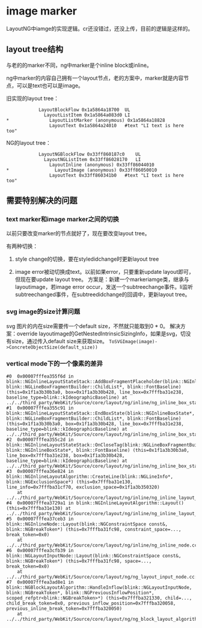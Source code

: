 # image marker

LayoutNG中iamge的实现逻辑。cr还没错过，还没上传，目前的逻辑是这样的。

## layout tree结构

与老的的marker不同，ng中marker是个inline block或inline。

ng中marker的内容自己拥有一个layout节点，老的方案中，marker就是内容节点，可以是text也可以是image。

旧实现的layout tree：

```
            LayoutBlockFlow 0x1a5864a18700	UL
              LayoutListItem 0x1a5864a083d0	LI
*               LayoutListMarker (anonymous) 0x1a5864a18828
                LayoutText 0x1a5864a24010	#text "LI text is here too"
```

NG的layout tree：

```
            LayoutNGBlockFlow 0x33ff860187c0	UL
              LayoutNGListItem 0x33ff86028170	LI
                LayoutInline (anonymous) 0x33ff86044010
*                 LayoutImage (anonymous) 0x33ff86050010
                LayoutText 0x33ff860341b0	#text "LI text is here too"
```


## 需要特别解决的问题

### text marker和image marker之间的切换

以前只要改变marker的节点就好了，现在要改变layout tree。

有两种切换：
1. style change的切换，要在styledidchange时更新layout tree

2. image error被动切换成text。以前如果error，只要重新update layout即可，但现在要update layout tree。
方案是：新建一个markeriamge类，继承与layoutimage，若image error occur，发送一个subtreechange事件。li监听subtreechanged事件，在subtreedidchange的回调中，更新layout tree。

### svg image的size计算问题

svg 图片的内在size需要传一个default size，不然就只能取到0 * 0。
解决方案：override layoutimage的GetNestedIntrinsicSizingInfo，如果是svg，切没有size，通过传入default size来获取size。
`ToSVGImage(image)->ConcreteObjectSize(default_size))`

### vertical mode下的一个像素的差异

```
#0  0x00007fffea355f6d in blink::NGInlineLayoutStateStack::AddBoxFragmentPlaceholder(blink::NGInlineBoxState*, blink::NGLineBoxFragmentBuilder::ChildList*, blink::FontBaseline) (this=0x1f1a3b30b3a0, box=0x1f1a3b30b428, line_box=0x7fffba31e238, baseline_type=blink::kIdeographicBaseline) at ../../third_party/WebKit/Source/core/layout/ng/inline/ng_inline_box_state.cc:230
#1  0x00007fffea355c91 in blink::NGInlineLayoutStateStack::EndBoxState(blink::NGInlineBoxState*, blink::NGLineBoxFragmentBuilder::ChildList*, blink::FontBaseline) (this=0x1f1a3b30b3a0, box=0x1f1a3b30b428, line_box=0x7fffba31e238, baseline_type=blink::kIdeographicBaseline) at ../../third_party/WebKit/Source/core/layout/ng/inline/ng_inline_box_state.cc:180
#2  0x00007fffea355c2d in blink::NGInlineLayoutStateStack::OnCloseTag(blink::NGLineBoxFragmentBuilder::ChildList*, blink::NGInlineBoxState*, blink::FontBaseline) (this=0x1f1a3b30b3a0, line_box=0x7fffba31e238, box=0x1f1a3b30b428, baseline_type=blink::kIdeographicBaseline) at ../../third_party/WebKit/Source/core/layout/ng/inline/ng_inline_box_state.cc:158
#3  0x00007fffea36e824 in blink::NGInlineLayoutAlgorithm::CreateLine(blink::NGLineInfo*, blink::NGExclusionSpace*) (this=0x7fffba31e130, line_info=0x7fffba31cf70, exclusion_space=0x1f1a3b350320)
    at ../../third_party/WebKit/Source/core/layout/ng/inline/ng_inline_layout_algorithm.cc:159
#4  0x00007fffea3729a1 in blink::NGInlineLayoutAlgorithm::Layout() (this=0x7fffba31e130) at ../../third_party/WebKit/Source/core/layout/ng/inline/ng_inline_layout_algorithm.cc:568
#5  0x00007fffea37ceb3 in blink::NGInlineNode::Layout(blink::NGConstraintSpace const&, blink::NGBreakToken*) (this=0x7fffba31fc98, constraint_space=..., break_token=0x0)
    at ../../third_party/WebKit/Source/core/layout/ng/inline/ng_inline_node.cc:436
#6  0x00007fffea3cfb39 in blink::NGLayoutInputNode::Layout(blink::NGConstraintSpace const&, blink::NGBreakToken*) (this=0x7fffba31fc98, space=..., break_token=0x0)
    at ../../third_party/WebKit/Source/core/layout/ng/ng_layout_input_node.cc:126
#7  0x00007fffea3ad8e1 in blink::NGBlockLayoutAlgorithm::HandleInflow(blink::NGLayoutInputNode, blink::NGBreakToken*, blink::NGPreviousInflowPosition*, scoped_refptr<blink::NGBreakToken>*) (this=0x7fffba321330, child=..., child_break_token=0x0, previous_inflow_position=0x7fffba320058, previous_inline_break_token=0x7fffba320050)
    at ../../third_party/WebKit/Source/core/layout/ng/ng_block_layout_algorithm.cc:909

```




